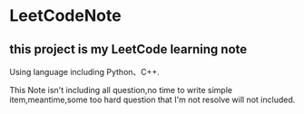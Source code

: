 # LeetCodeNote

## this project is my LeetCode learning note

Using language including Python、C++.

This Note isn't including all question,no time to write simple item,meantime,some too hard question that I'm not resolve will not included.